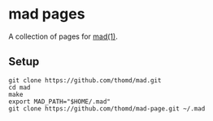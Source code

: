 # mad pages

A collection of pages for [mad(1)](https://github.com/thomd/mad).

## Setup

    git clone https://github.com/thomd/mad.git
    cd mad
    make
    export MAD_PATH="$HOME/.mad"
    git clone https://github.com/thomd/mad-page.git ~/.mad

